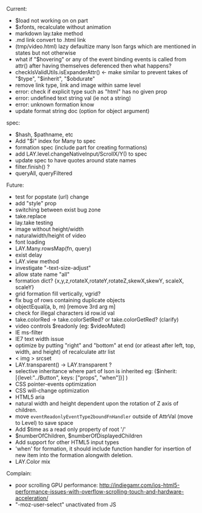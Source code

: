 
Current:
  - $load not working on on part
  - $xfonts, recalculate without animation
  - markdown lay.take method
  - .md link convert to .html link
  - (tmp/video.html) lazy defaultize many lson fargs which are mentioned in states but not otherwise
  - what if "$hovering" or any of the event binding events
    is called from attr() after having themselves deferenced
    then what happens?
  - checkIsValidUtils.isExpanderAttr() <- make similar to prevent takes of "$type", "$inherit", "$obdurate"
  - remove link type, link and image within same level
  - error: check if explicit type such as "html" has no given prop
  - error: undefined text string val (ie not a string)
  - error: unknown formation know
  - update format string doc (option for object argument)

  spec:
  - $hash, $pathname, etc
  - Add "$i" index for Many to spec
  - formation spec (include part for creating formations)
  - add LAY.level.changeNativeInput/ScrollX/Y() to spec
  - update spec to have quotes around state names
  - filter.finish() ?
  - queryAll, queryFiltered

Future:
  - test for popstate (url) change
  - add "style" prop
  - switching between exist bug zone
  - take.replace
  - lay.take testing
  - image without height/width
  - naturalwidth/height of video
  - font loading
  - LAY.Many.rowsMap(fn, query)
  - exist delay
  - LAY.view method
  - investigate "-text-size-adjust"
  - allow state name "all"
  - formation dict? {x,y,z,rotateX,rotateY,rotateZ,skewX,skewY, scaleX, scaleY}
  - grid formation fill vertically, vgrid?
  - fix bug of rows containing duplicate objects
  - objectEqual(a, b, m) [remove 3rd arg m]
  - check for illegal characters id row.id val
  - take.colorRed -> take.colorSetRed? or take.colorGetRed? (clarify)
  - video controls $readonly (eg: $videoMuted)
  - IE ms-filter
  - IE7 text width issue
  - optimize by putting "right" and "bottom" at end (or atleast after left, top, width, and height) of recalculate attr list
  - < img > srcset
  - LAY.transparent() -> LAY.transparent ?
  - selective inheritance where part of lson is inherited
    eg: ($inherit: [{level:"../Button", keys: ["props", "when"]}] )
  - CSS pointer-events optimization
  - CSS will-change optimization
  - HTML5 aria
  - natural width and height dependent upon the rotation of Z axis of children.
  - move `eventReadonlyEventType2boundFnHandler` outside of AttrVal (move to Level) to save space
  - Add $time as a read only property of root '/'
  - $numberOfChildren, $numberOfDisplayedChildren
  - Add support for other HTML5 input types
  - 'when' for formation, it should include function handler for insertion of new item into the formation alongwith deletion.
  - LAY.Color mix


Complain:
  - poor scrolling GPU performance: http://indiegamr.com/ios-html5-performance-issues-with-overflow-scrolling-touch-and-hardware-acceleration/
  - "-moz-user-select" unactivated from JS
